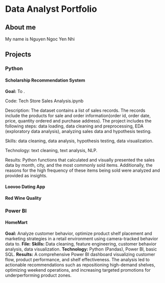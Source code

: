 # Data Analyst Portfolio
## About me
My name is Nguyen Ngoc Yen Nhi
## Projects
### Python
#### Scholarship Recommendation System
**Goal:** To .

Code: Tech Store Sales Analysis.ipynb

Description: The dataset contains a list of sales records. The records include the products for sale and order information(order id, order date, price, quantity ordered and purchase address). The project includes the following steps: data loading, data cleaning and preprocessing, EDA (exploratory data analysis), analyzing sales data and hypothesis testing.

Skills: data cleaning, data analysis, hypothesis testing, data visualization.

Technology: text cleaning, text analysis, NLP.

Results: Python functions that calculated and visually presented the sales data by month, city, and the most commonly sold items. Additionally, the reasons for the high frequency of these items being sold were analyzed and provided as insights.
#### Loovoo Dating App
#### Red Wine Quality

### Power BI
#### HomeMart
**Goal:** Analyze customer behavior, optimize product shelf placement and marketing strategies in a retail environment using camera-tracked behavior data to.
**File:** 
**Skills:** Data cleaning, feature engineering, customer behavior analysis, data visualization.
**Technology:** Python (Pandas), Power BI, basic SQL.
**Results:** A comprehensive Power BI dashboard visualizing customer flow, product performance, and shelf effectiveness. The analysis led to actionable recommendations such as repositioning high-demand shelves, optimizing weekend operations, and increasing targeted promotions for underperforming product zones.



